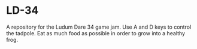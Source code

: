 # LD-34
A repository for the Ludum Dare 34 game jam.
Use A and D keys to control the tadpole. Eat as much food as possible in
order to grow into a healthy frog.
